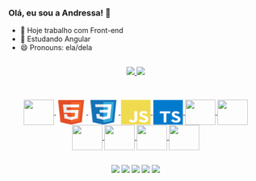 ### Olá, eu sou a Andressa! 👋

- 🔭 Hoje trabalho com Front-end
- 🌱 Estudando Angular
- 😄 Pronouns: ela/dela

##

<div align="center">
  <a href="https://github.com/andressast">
  <img height="180em" src="https://github-readme-stats.vercel.app/api?username=andressast&show_icons=true&theme=dracula&include_all_commits=true&count_private=true"/>
  <img height="180em" src="https://github-readme-stats.vercel.app/api/top-langs/?username=andressast&layout=compact&langs_count=7&theme=dracula"/>
</div>
 
##
  
<div align="center" style="display: inline_block"><br>
  <img align="center" height="50" width="60" src="https://cdn.jsdelivr.net/gh/devicons/devicon/icons/figma/figma-original.svg">
  <img align="center" height="50" width="60" src="https://raw.githubusercontent.com/devicons/devicon/master/icons/html5/html5-original.svg">
  <img align="center" height="50" width="60" src="https://raw.githubusercontent.com/devicons/devicon/master/icons/css3/css3-original.svg">
  <img align="center" height="50" width="60" src="https://raw.githubusercontent.com/devicons/devicon/master/icons/javascript/javascript-plain.svg">
  <img align="center" height="50" width="60" src="https://raw.githubusercontent.com/devicons/devicon/master/icons/typescript/typescript-plain.svg">
  <img align="center" height="50" width="60" src="https://cdn.jsdelivr.net/gh/devicons/devicon/icons/angularjs/angularjs-original.svg">
  <img align="center" height="50" width="60" src="https://cdn.jsdelivr.net/gh/devicons/devicon/icons/nodejs/nodejs-original.svg">
  <img align="center" height="50" width="60" src="https://cdn.jsdelivr.net/gh/devicons/devicon/icons/bootstrap/bootstrap-plain.svg">
  <img align="center" height="50" width="60" src="https://cdn.jsdelivr.net/gh/devicons/devicon/icons/jquery/jquery-original.svg">
  <img align="center" height="50" width="60" src="https://cdn.jsdelivr.net/gh/devicons/devicon/icons/mongodb/mongodb-original.svg">
  <img align="center" height="50" width="60" src="https://cdn.jsdelivr.net/gh/devicons/devicon/icons/mysql/mysql-original.svg">
</div>
  
  ##
 
<div align="center"> 
  <a href="https://www.linkedin.com/in/andressasamaratasca/" target="_blank"><img src="https://img.shields.io/badge/-LinkedIn-%230077B5?style=for-the-badge&logo=linkedin&logoColor=white" target="_blank"></a>
  <a href="https://instagram.com/an.dressat" target="_blank"><img src="https://img.shields.io/badge/-Instagram-%23E4405F?style=for-the-badge&logo=instagram&logoColor=white" target="_blank"></a>
    <a href = "mailto:andressasamaratasca@gmail.com"><img src="https://img.shields.io/badge/-Gmail-%23333?style=for-the-badge&logo=gmail&logoColor=white" target="_blank"></a>
 	 <a href="https://discord.gg/c7HjGxwq" target="_blank"><img src="https://img.shields.io/badge/Discord-7289DA?style=for-the-badge&logo=discord&logoColor=white" target="_blank"></a> 
  <a href="https://api.whatsapp.com/send/?phone=5547996216397&text=WhatsApp+Direct+Message+-+Chrome+Extension&app_absent=0" target="_blank"><img src="https://img.shields.io/badge/WhatsApp-25D366?style=for-the-badge&logo=whatsapp&logoColor=white" target="_blank"></a>
</div>
